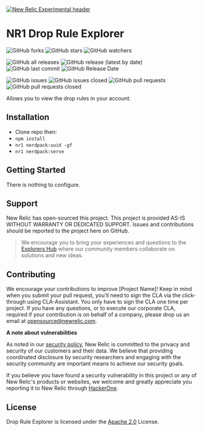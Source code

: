 [![New Relic Experimental header](https://github.com/newrelic/opensource-website/raw/master/src/images/categories/Experimental.png)](https://opensource.newrelic.com/oss-category/#new-relic-experimental)

# NR1 Drop Rule Explorer 
![GitHub forks](https://img.shields.io/github/forks/newrelic-experimental/nr1-drop-rule-explorer?style=social)
![GitHub stars](https://img.shields.io/github/stars/newrelic-experimental/nr1-drop-rule-explorer?style=social)
![GitHub watchers](https://img.shields.io/github/watchers/newrelic-experimental/nr1-drop-rule-explorer?style=social)

![GitHub all releases](https://img.shields.io/github/downloads/newrelic-experimental/nr1-drop-rule-explorer/total)
![GitHub release (latest by date)](https://img.shields.io/github/v/release/newrelic-experimental/nr1-drop-rule-explorer)
![GitHub last commit](https://img.shields.io/github/last-commit/newrelic-experimental/nr1-drop-rule-explorer)
![GitHub Release Date](https://img.shields.io/github/release-date/newrelic-experimental/nr1-drop-rule-explorer)


![GitHub issues](https://img.shields.io/github/issues/newrelic-experimental/nr1-drop-rule-explorer)
![GitHub issues closed](https://img.shields.io/github/issues-closed/newrelic-experimental/nr1-drop-rule-explorer)
![GitHub pull requests](https://img.shields.io/github/issues-pr/newrelic-experimental/nr1-drop-rule-explorer)
![GitHub pull requests closed](https://img.shields.io/github/issues-pr-closed/newrelic-experimental/nr1-drop-rule-explorer)


Allows you to view the drop rules in your account.

## Installation

- Clone repo then:
- `npm install`
- `nr1 nerdpack:uuid -gf`
- `nr1 nerdpack:serve`

## Getting Started

There is nothing to configure.

## Support

New Relic has open-sourced this project. This project is provided AS-IS WITHOUT WARRANTY OR DEDICATED SUPPORT. Issues and contributions should be reported to the project here on GitHub.

>We encourage you to bring your experiences and questions to the [Explorers Hub](https://discuss.newrelic.com) where our community members collaborate on solutions and new ideas.


## Contributing

We encourage your contributions to improve [Project Name]! Keep in mind when you submit your pull request, you'll need to sign the CLA via the click-through using CLA-Assistant. You only have to sign the CLA one time per project. If you have any questions, or to execute our corporate CLA, required if your contribution is on behalf of a company, please drop us an email at opensource@newrelic.com.

**A note about vulnerabilities**

As noted in our [security policy](../../security/policy), New Relic is committed to the privacy and security of our customers and their data. We believe that providing coordinated disclosure by security researchers and engaging with the security community are important means to achieve our security goals.

If you believe you have found a security vulnerability in this project or any of New Relic's products or websites, we welcome and greatly appreciate you reporting it to New Relic through [HackerOne](https://hackerone.com/newrelic).

## License

Drop Rule Explorer is licensed under the [Apache 2.0](http://apache.org/licenses/LICENSE-2.0.txt) License.


